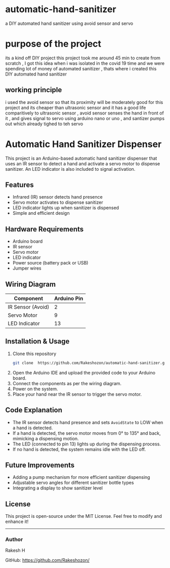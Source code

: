 # automatic-hand-sanitizer
a DIY automated hand sanitizer using avoid sensor and servo

# purpose of the project
its a kind off DIY project this project took me around 45 min to create from scratch , I got this idea when i was isolated in the covid 19 time and we were spending lot of money of automated sanitizer , thats where i created this DIY automated hand sanitizer 

## working principle

i used the avoid sensor so that its proximity will be moderately good for this project and its cheaper than ultrasonic sensor and it has a good life comparitively to ultrasonic sensor , avoid sensor senses the hand in front of it , and gives signal to servo using arduino nano or uno , and santizer pumps out which already tighed to teh servo
# Automatic Hand Sanitizer Dispenser

This project is an Arduino-based automatic hand sanitizer dispenser that uses an IR sensor to detect a hand and activate a servo motor to dispense sanitizer. An LED indicator is also included to signal activation.

## Features
- Infrared (IR) sensor detects hand presence
- Servo motor activates to dispense sanitizer
- LED indicator lights up when sanitizer is dispensed
- Simple and efficient design

## Hardware Requirements
- Arduino board
- IR sensor
- Servo motor
- LED indicator
- Power source (battery pack or USB)
- Jumper wires

## Wiring Diagram
| Component | Arduino Pin |
|-----------|------------|
| IR Sensor (Avoid) | 2 |
| Servo Motor | 9 |
| LED Indicator | 13 |

## Installation & Usage
1. Clone this repository
   ```sh
   git clone  https://github.com/Rakeshozon/automatic-hand-sanitizer.git
   ```
2. Open the Arduino IDE and upload the provided code to your Arduino board.
3. Connect the components as per the wiring diagram.
4. Power on the system.
5. Place your hand near the IR sensor to trigger the servo motor.

## Code Explanation
- The IR sensor detects hand presence and sets `AvoidState` to LOW when a hand is detected.
- If a hand is detected, the servo motor moves from 0° to 135° and back, mimicking a dispensing motion.
- The LED (connected to pin 13) lights up during the dispensing process.
- If no hand is detected, the system remains idle with the LED off.

## Future Improvements
- Adding a pump mechanism for more efficient sanitizer dispensing
- Adjustable servo angles for different sanitizer bottle types
- Integrating a display to show sanitizer level

## License
This project is open-source under the MIT License. Feel free to modify and enhance it!

---
### Author
Rakesh H 

GitHub: https://github.com/Rakeshozon/

